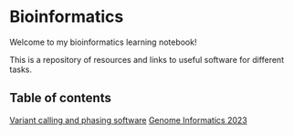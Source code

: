 # Bioinformatics

Welcome to my bioinformatics learning notebook! 

This is a repository of resources and links to useful software for different tasks.

## Table of contents
[Variant calling and phasing software](https://github.com/nikhita-damaraju/bioinformatics/blob/main/phasing_resources.md)
[Genome Informatics 2023](https://github.com/nikhita-damaraju/bioinformatics/blob/main/genome_informatics.md)
